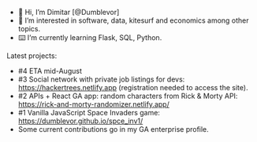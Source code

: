 - 👋 Hi, I’m Dimitar [@Dumblevor]
- 🤔 I’m interested in software, data, kitesurf and economics among other topics. 
- ⌨️ I’m currently learning Flask, SQL, Python.  

Latest projects:
- #4 ETA mid-August
- #3 Social network with private job listings for devs: https://hackertrees.netlify.app (registration needed to access the site).
- #2 APIs + React GA app: random characters from Rick & Morty API: https://rick-and-morty-randomizer.netlify.app/
- #1 Vanilla JavaScript Space Invaders game: https://dumblevor.github.io/spce_inv1/
- Some current contributions go in my GA enterprise profile.


<!---
Dumblevor/Dumblevor is a ✨ special ✨ repository because its `README.md` (this file) appears on your GitHub profile.
You can click the Preview link to take a look at your changes.
--->
